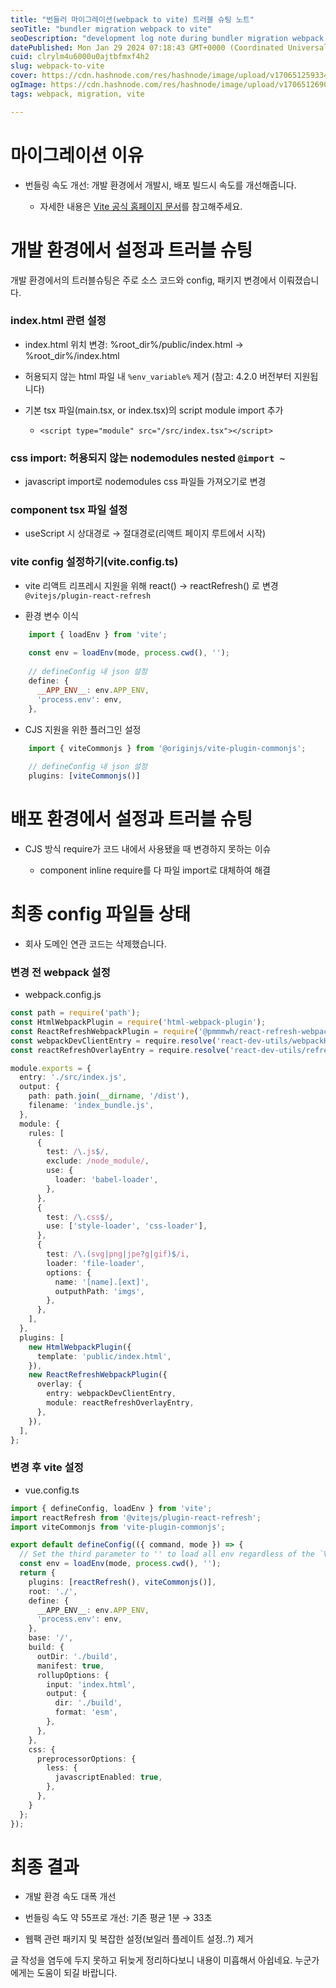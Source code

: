 ```yaml
---
title: "번들러 마이그레이션(webpack to vite) 트러블 슈팅 노트"
seoTitle: "bundler migration webpack to vite"
seoDescription: "development log note during bundler migration webpack to vite"
datePublished: Mon Jan 29 2024 07:18:43 GMT+0000 (Coordinated Universal Time)
cuid: clrylm4u6000u0ajtbfmxf4h2
slug: webpack-to-vite
cover: https://cdn.hashnode.com/res/hashnode/image/upload/v1706512593340/09e4640d-73a9-4f9d-a111-fc44e16c0975.png
ogImage: https://cdn.hashnode.com/res/hashnode/image/upload/v1706512690660/9c28964f-5f41-41cc-8c7a-76dc94be188d.png
tags: webpack, migration, vite

---
```


# 마이그레이션 이유

* 번들링 속도 개선: 개발 환경에서 개발시, 배포 빌드시 속도를 개선해줍니다.
    
    * 자세한 내용은 [Vite 공식 홈페이지 문서](https://vitejs-kr.github.io/guide/why.html)를 참고해주세요.
        

# 개발 환경에서 설정과 트러블 슈팅

개발 환경에서의 트러블슈팅은 주로 소스 코드와 config, 패키지 변경에서 이뤄졌습니다.

### index.html 관련 설정

* index.html 위치 변경: %root\_dir%/public/index.html → %root\_dir%/index.html
    
* 허용되지 않는 html 파일 내 `%env_variable%` 제거 (참고: 4.2.0 버전부터 지원됩니다)
    
* 기본 tsx 파일(main.tsx, or index.tsx)의 script module import 추가
    
    * `<script type="module" src="/src/index.tsx"></script>`
        

### css import: 허용되지 않는 nodemodules nested `@import ~`

* javascript import로 nodemodules css 파일들 가져오기로 변경
    

### component tsx 파일 설정

* useScript 시 상대경로 → 절대경로(리액트 페이지 루트에서 시작)
    

### vite config 설정하기(vite.config.ts)

* vite 리액트 리프레시 지원을 위해 react() → reactRefresh() 로 변경 `@vitejs/plugin-react-refresh`
    
* 환경 변수 이식
    

```javascript
	import { loadEnv } from 'vite';
	
	const env = loadEnv(mode, process.cwd(), '');
	
	// defineConfig 내 json 설정
	define: {
	  __APP_ENV__: env.APP_ENV,
      'process.env': env,
	},
```

* CJS 지원을 위한 플러그인 설정
    

```typescript
	import { viteCommonjs } from '@originjs/vite-plugin-commonjs';
	
	// defineConfig 내 json 설정
	plugins: [viteCommonjs()]
```

# 배포 환경에서 설정과 트러블 슈팅

* CJS 방식 require가 코드 내에서 사용됐을 때 변경하지 못하는 이슈
    
    * component inline require를 다 파일 import로 대체하여 해결
        

# 최종 config 파일들 상태

* 회사 도메인 연관 코드는 삭제했습니다.
    

### 변경 전 webpack 설정

* webpack.config.js
    

```typescript
const path = require('path');
const HtmlWebpackPlugin = require('html-webpack-plugin');
const ReactRefreshWebpackPlugin = require('@pmmmwh/react-refresh-webpack-plugin');
const webpackDevClientEntry = require.resolve('react-dev-utils/webpackHotDevClient');
const reactRefreshOverlayEntry = require.resolve('react-dev-utils/refreshOverlayInterop');

module.exports = {
  entry: './src/index.js',
  output: {
    path: path.join(__dirname, '/dist'),
    filename: 'index_bundle.js',
  },
  module: {
    rules: [
      {
        test: /\.js$/,
        exclude: /node_module/,
        use: {
          loader: 'babel-loader',
        },
      },
      {
        test: /\.css$/,
        use: ['style-loader', 'css-loader'],
      },
      {
        test: /\.(svg|png|jpe?g|gif)$/i,
        loader: 'file-loader',
        options: {
          name: '[name].[ext]',
          outputhPath: 'imgs',
        },
      },
    ],
  },
  plugins: [
    new HtmlWebpackPlugin({
      template: 'public/index.html',
    }),
    new ReactRefreshWebpackPlugin({
      overlay: {
        entry: webpackDevClientEntry,
        module: reactRefreshOverlayEntry,
      },
    }),
  ],
};
```

### 변경 후 vite 설정

* vue.config.ts
    

```ts
import { defineConfig, loadEnv } from 'vite';
import reactRefresh from '@vitejs/plugin-react-refresh';
import viteCommonjs from 'vite-plugin-commonjs';

export default defineConfig(({ command, mode }) => {
  // Set the third parameter to '' to load all env regardless of the `VITE_` prefix.
  const env = loadEnv(mode, process.cwd(), '');
  return {
    plugins: [reactRefresh(), viteCommonjs()],
    root: './',
    define: {
      __APP_ENV__: env.APP_ENV,
      'process.env': env,
    },
    base: '/',
    build: {
      outDir: './build',
      manifest: true,
      rollupOptions: {
        input: 'index.html',
        output: {
          dir: './build',
          format: 'esm',
        },
      },
    },
    css: {
      preprocessorOptions: {
        less: {
          javascriptEnabled: true,
        },
      },
    }
  };
});
```

# 최종 결과

* 개발 환경 속도 대폭 개선
    
* 번들링 속도 약 55프로 개선: 기존 평균 1분 → 33초
    
* 웹팩 관련 패키지 및 복잡한 설정(보일러 플레이트 설정..?) 제거
    

글 작성을 염두에 두지 못하고 뒤늦게 정리하다보니 내용이 미흡해서 아쉽네요. 누군가에게는 도움이 되길 바랍니다.
